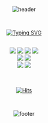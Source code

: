 
<div align="center">

![header](https://capsule-render.vercel.app/api?type=rect&text=Profile&textBg=true&color=0:82FA58,100:81F7F3&fontColor=ffffff&height=200&animation=twinkling&rotate=)

<br/>

<a href="https://git.io/typing-svg"><img src="https://readme-typing-svg.demolab.com?font=Fira+Code&pause=1000&color=FFFFFF&center=true&vCenter=true&width=435&lines=Program+Developer" alt="Typing SVG" /></a>


 <br/>

<img src="https://img.shields.io/badge/intellijidea-F781D8?style=for-the-badge&logo=intellij&logoColor=white">
<img src="https://img.shields.io/badge/VSCode-007ACC?style=for-the-badge&logo=VisualStudioCode&logoColor=white">
<img src="https://img.shields.io/badge/Oracle-F80000?style=for-the-badge&logo=Oracle&logoColor=white">
<img src="https://img.shields.io/badge/github-181717?style=for-the-badge&logo=github&logoColor=white"> <br/>
<img src="https://img.shields.io/badge/adobeillustrator-FF9A00?style=for-the-badge&logo=illustrator&logoColor=white">
<img src="https://img.shields.io/badge/figma-F24E1E?style=for-the-badge&logo=github&logoColor=white"> <br/>
<img src="https://img.shields.io/badge/HTML5-0B6121?style=for-the-badge&logo=HTML5&logoColor=white">
<img src="https://img.shields.io/badge/CSS3-8904B1?style=for-the-badge&logo=CSS3&logoColor=white"> 

 <br/><br/>
[![Hits](https://hits.seeyoufarm.com/api/count/incr/badge.svg?url=https%3A%2F%2Fgithub.com%2Fgjbae1212%2Fhit-counter&count_bg=%23DDAFB7&title_bg=%2364A4E3&icon=bitrise.svg&icon_color=%23E7E7E7&title=hits&edge_flat=false&fontColor=000000)](https://hits.seeyoufarm.com)

<br/>

![footer](https://capsule-render.vercel.app/api?section=footer&type=waving&color=0:82FA58,100:81F7F3)

</div>


